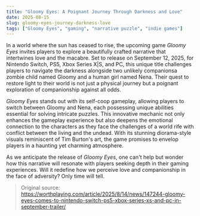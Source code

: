 ```yaml
---
title: "Gloomy Eyes: A Poignant Journey Through Darkness and Love"
date: 2025-08-15
slug: gloomy-eyes-journey-darkness-love
tags: ["Gloomy Eyes", "gaming", "narrative puzzle", "indie games"]
---
```


In a world where the sun has ceased to rise, the upcoming game *Gloomy Eyes* invites players to explore a beautifully crafted narrative that intertwines love and the macabre. Set to release on September 12, 2025, for Nintendo Switch, PS5, Xbox Series X|S, and PC, this unique title challenges players to navigate the darkness alongside two unlikely companionsa zombie child named Gloomy and a human girl named Nena. Their quest to restore light to their world is not just a physical journey but a poignant exploration of companionship against all odds.

*Gloomy Eyes* stands out with its self-coop gameplay, allowing players to switch between Gloomy and Nena, each possessing unique abilities essential for solving intricate puzzles. This innovative mechanic not only enhances the gameplay experience but also deepens the emotional connection to the characters as they face the challenges of a world rife with conflict between the living and the undead. With its stunning diorama-style visuals reminiscent of Tim Burton's art, the game promises to envelop players in a haunting yet charming atmosphere.

As we anticipate the release of *Gloomy Eyes*, one can't help but wonder how this narrative will resonate with players seeking depth in their gaming experiences. Will it redefine how we perceive love and companionship in the face of adversity? Only time will tell.
> Original source: https://worthplaying.com/article/2025/8/14/news/147244-gloomy-eyes-comes-to-nintendo-switch-ps5-xbox-series-xs-and-pc-in-september-trailer/